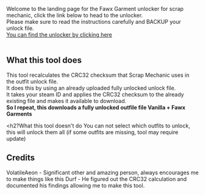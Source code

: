 Welcome to the landing page for the Fawx Garment unlocker for scrap mechanic, click the link below to head to the unlocker.<br/>
Please make sure to read the instructions carefully and BACKUP your unlock file.<br/>
<a href="./unlocker.html">You can find the unlocker by clicking here</a><br/></br>

<h2>What this tool does</h2>
This tool recalculates the CRC32 checksum that Scrap Mechanic uses in the outfit unlock file.</br>
It does this by using an already uploaded fully unlocked unlock file.</br>
It takes your steam ID and applies the CRC32 checksum to the already existing file and makes it available to download.</br>
<b>So I repeat, this downloads a fully unlocked outfile file Vanilla + Fawx Garments</b>

<h2?What this tool doesn't do</h2>
You can not select which outfits to unlock, this will unlock them all (if some outfits are missing, tool may require update)

<h2>Credits</h2>
VolatileAeon - Significant other and amazing person, always encourages me to make things like this
Durf - He figured out the CRC32 calculation and documented his findings allowing me to make this tool.
